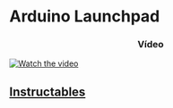 # Arduino Launchpad

<center> <h3>Vídeo</h3> </center>
 
[![Watch the video](https://user-images.githubusercontent.com/90988377/137477765-3ff3569e-e4a8-4075-b42b-b19add19f9b3.PNG)](https://www.youtube.com/watch?v=wyKStRyez5Y)

  ## [Instructables](https://www.instructables.com/Make-Your-Own-Launchpad/)

